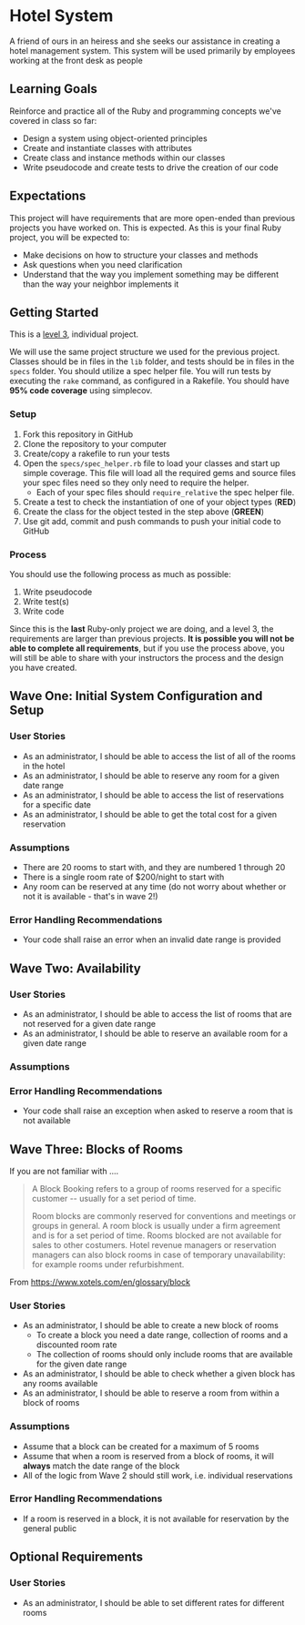 # Hotel System

A friend of ours in an heiress and she seeks our assistance in creating a hotel management system. This system will be used primarily by employees working at the front desk as people


## Learning Goals
Reinforce and practice all of the Ruby and programming concepts we've covered in class so far:
- Design a system using object-oriented principles
- Create and instantiate classes with attributes
- Create class and instance methods within our classes
- Write pseudocode and create tests to drive the creation of our code

## Expectations
This project will have requirements that are more open-ended than previous projects you have worked on. This is expected. As this is your final Ruby project, you will be expected to:
- Make decisions on how to structure your classes and methods
- Ask questions when you need clarification
- Understand that the way you implement something may be different than the way your neighbor implements it

## Getting Started
This is a [level 3](https://github.com/Ada-Developers-Academy/pedagogy/blob/master/rule-of-three.md), individual project.

We will use the same project structure we used for the previous project. Classes should be in files in the `lib` folder, and tests should be in files in the `specs` folder. You should utilize a spec helper file. You will run tests by executing the `rake` command, as configured in a Rakefile. You should have **95% code coverage** using simplecov.

### Setup
1. Fork this repository in GitHub
1. Clone the repository to your computer
1. Create/copy a rakefile to run your tests
1. Open the `specs/spec_helper.rb` file to load your classes and start up simple coverage.  This file will load all the required gems and source files your spec files need so they only need to require the helper.  
    - Each of your spec files should `require_relative` the spec helper file.
1. Create a test to check the instantiation of one of your object types (**RED**)
1. Create the class for the object tested in the step above (**GREEN**)
1. Use git add, commit and push commands to push your initial code to GitHub

### Process
You should use the following process as much as possible:  

1. Write pseudocode
1. Write test(s)
1. Write code

Since this is the **last** Ruby-only project we are doing, and a level 3, the requirements are larger than previous projects. **It is possible you will not be able to complete all requirements**, but if you use the process above, you will still be able to share with your instructors the process and the design you have created.


## Wave One: Initial System Configuration and Setup

### User Stories
- As an administrator, I should be able to access the list of all of the rooms in the hotel
- As an administrator, I should be able to reserve any room for a given date range
- As an administrator, I should be able to access the list of reservations for a specific date
- As an administrator, I should be able to get the total cost for a given reservation

### Assumptions
- There are 20 rooms to start with, and they are numbered 1 through 20
- There is a single room rate of $200/night to start with
- Any room can be reserved at any time (do not worry about whether or not it is available - that's in wave 2!)

### Error Handling Recommendations
- Your code shall raise an error when an invalid date range is provided

## Wave Two: Availability

### User Stories
- As an administrator, I should be able to access the list of rooms that are not reserved for a given date range
- As an administrator, I should be able to reserve an available room for a given date range

### Assumptions


### Error Handling Recommendations
- Your code shall raise an exception when asked to reserve a room that is not available

## Wave Three: Blocks of Rooms

If you are not familiar with ....

> A Block Booking refers to a group of rooms reserved for a specific customer -- usually for a set period of time.
>
> Room blocks are commonly reserved for conventions and meetings or groups in general. A room block is usually under a firm agreement and is for a set period of time. Rooms blocked are not available for sales to other costumers. Hotel revenue managers or reservation managers can also block rooms in case of temporary unavailability: for example rooms under refurbishment.

From https://www.xotels.com/en/glossary/block

### User Stories
- As an administrator, I should be able to create a new block of rooms
  - To create a block you need a date range, collection of rooms and a discounted room rate
  - The collection of rooms should only include rooms that are available for the given date range
- As an administrator, I should be able to check whether a given block has any rooms available
- As an administrator, I should be able to reserve a room from within a block of rooms

### Assumptions
- Assume that a block can be created for a maximum of 5 rooms
- Assume that when a room is reserved from a block of rooms, it will **always** match the date range of the block
- All of the logic from Wave 2 should still work, i.e. individual reservations

### Error Handling Recommendations
- If a room is reserved in a block, it is not available for reservation by the general public

## Optional Requirements
### User Stories
- As an administrator, I should be able to set different rates for different rooms
